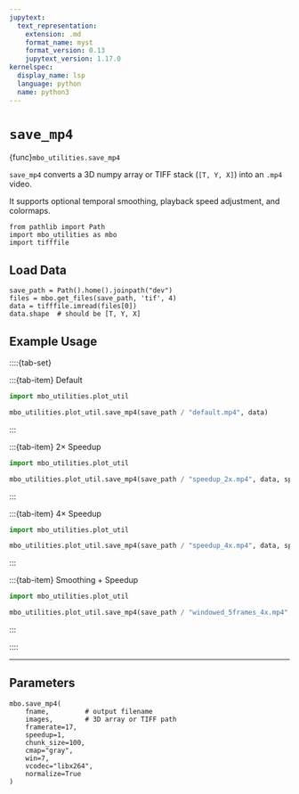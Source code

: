 ```yaml
---
jupytext:
  text_representation:
    extension: .md
    format_name: myst
    format_version: 0.13
    jupytext_version: 1.17.0
kernelspec:
  display_name: lsp
  language: python
  name: python3
---
```

# `save_mp4`

{func}`mbo_utilities.save_mp4`

`save_mp4` converts a 3D numpy array or TIFF stack (`[T, Y, X]`) into an `.mp4` video.  

It supports optional temporal smoothing, playback speed adjustment, and colormaps.

```{code-cell} ipython3
from pathlib import Path
import mbo_utilities as mbo
import tifffile
```

## Load Data

```{code-cell} ipython3
save_path = Path().home().joinpath("dev")
files = mbo.get_files(save_path, 'tif', 4)
data = tifffile.imread(files[0])
data.shape  # should be [T, Y, X]
```

## Example Usage

::::{tab-set}

:::{tab-item} Default

```python
import mbo_utilities.plot_util

mbo_utilities.plot_util.save_mp4(save_path / "default.mp4", data)
```
:::

:::{tab-item} 2× Speedup

```python
import mbo_utilities.plot_util

mbo_utilities.plot_util.save_mp4(save_path / "speedup_2x.mp4", data, speedup=2)
```
:::

:::{tab-item} 4× Speedup

```python
import mbo_utilities.plot_util

mbo_utilities.plot_util.save_mp4(save_path / "speedup_4x.mp4", data, speedup=4)
```
:::

:::{tab-item} Smoothing + Speedup

```python
import mbo_utilities.plot_util

mbo_utilities.plot_util.save_mp4(save_path / "windowed_5frames_4x.mp4", data, speedup=4, win=5)
```
:::

::::  

---

## Parameters

```{code-block} python
mbo.save_mp4(
    fname,         # output filename
    images,        # 3D array or TIFF path
    framerate=17,
    speedup=1,
    chunk_size=100,
    cmap="gray",
    win=7,
    vcodec="libx264",
    normalize=True
)
```

